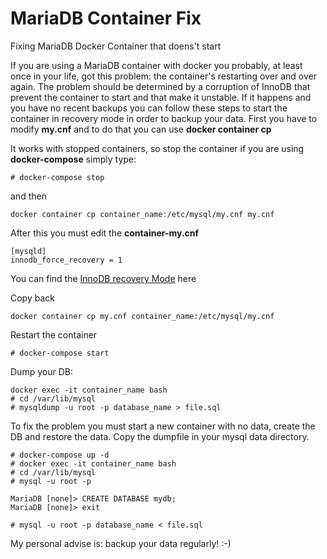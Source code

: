 # MariaDB Container Fix
Fixing MariaDB Docker Container that doens't start

If you are using a MariaDB container with docker you probably, at least once in your life, got this problem: the container's restarting over and over again. 
The problem should be determined by a corruption of InnoDB that prevent the container to start and that make it unstable. 
If it happens and you have no recent backups you can follow these steps to start the container in recovery mode in order to backup your data. 
First you have to modify **my.cnf** and to do that you can use **docker container cp** 

It works with stopped containers, so stop the container
if you are using **docker-compose** simply type: 
```
# docker-compose stop
```

and then
```
docker container cp container_name:/etc/mysql/my.cnf my.cnf
```

After this you must edit the **container-my.cnf**
```
[mysqld]
innodb_force_recovery = 1
```

You can find the [InnoDB recovery Mode](https://mariadb.com/kb/en/innodb-recovery-modes/) here

Copy back 
```
docker container cp my.cnf container_name:/etc/mysql/my.cnf
```
Restart the container 
```
# docker-compose start 
```

Dump your DB:
```
docker exec -it container_name bash
# cd /var/lib/mysql
# mysqldump -u root -p database_name > file.sql
```

To fix the problem you must start a new container with no data, create the DB and restore the data. 
Copy the dumpfile in your mysql data directory.

```
# docker-compose up -d
# docker exec -it container_name bash
# cd /var/lib/mysql
# mysql -u root -p

MariaDB [none]> CREATE DATABASE mydb;
MariaDB [none]> exit

# mysql -u root -p database_name < file.sql
```

My personal advise is: backup your data regularly! :-) 
